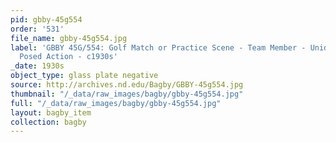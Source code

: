 ```yaml
---
pid: gbby-45g554
order: '531'
file_name: gbby-45g554.jpg
label: 'GBBY 45G/554: Golf Match or Practice Scene - Team Member - Unidentified -
  Posed Action - c1930s'
_date: 1930s
object_type: glass plate negative
source: http://archives.nd.edu/Bagby/GBBY-45g554.jpg
thumbnail: "/_data/raw_images/bagby/gbby-45g554.jpg"
full: "/_data/raw_images/bagby/gbby-45g554.jpg"
layout: bagby_item
collection: bagby
---
```


